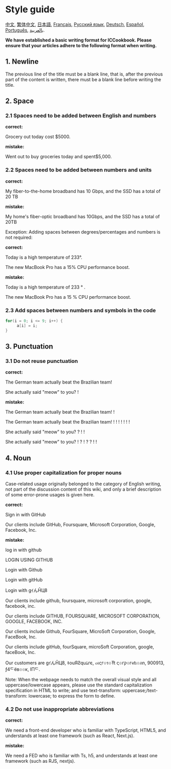 # Style guide

[中文](README-Chinese.md), [繁体中文](README-Chinese.md), [日本語](README-Japanese.md), [Français](#), [Русский язык](#), [Deutsch](#), [Español](#), [Português](#), [بالعربية](#).

**We have established a basic writing format for ICCookbook. Please ensure that your articles adhere to the following format when writing.**

## 1. Newline

The previous line of the title must be a blank line, that is, after the previous part of the content is written, there must be a blank line before writing the title.

## 2. Space

### 2.1 Spaces need to be added between English and numbers

**correct:**

Grocery out today cost $5000.

**mistake:**

Went out to buy groceries today and spent$5,000.

### 2.2 Spaces need to be added between numbers and units

**correct:**

My fiber-to-the-home broadband has 10 Gbps, and the SSD has a total of 20 TB

**mistake:**

My home's fiber-optic broadband has 10Gbps, and the SSD has a total of 20TB

Exception: Adding spaces between degrees/percentages and numbers is not required:

**correct:**

Today is a high temperature of 233°.

The new MacBook Pro has a 15% CPU performance boost.

**mistake:**

Today is a high temperature of 233 ° .

The new MacBook Pro has a 15 % CPU performance boost.

### 2.3 Add spaces between numbers and symbols in the code
```c
for(i = 0; i <= 9; i++) {
     a[i] = i;
}
```

## 3. Punctuation

### 3.1 Do not reuse punctuation

**correct:**

The German team actually beat the Brazilian team!

She actually said "meow" to you? !

**mistake:**

The German team actually beat the Brazilian team! !

The German team actually beat the Brazilian team! ! ! ! ! ! ! !

She actually said "meow" to you? ? ! !

She actually said "meow" to you? ! ? ! ? ? ! !

## 4. Noun

### 4.1 Use proper capitalization for proper nouns

Case-related usage originally belonged to the category of English writing, not part of the discussion content of this wiki, and only a brief description of some error-prone usages is given here.

**correct:**

Sign in with GitHub

Our clients include GitHub, Foursquare, Microsoft Corporation, Google, Facebook, Inc.

**mistake:**

log in with github

LOGIN USING GITHUB

Login with Github

Login with gitHub

Login with gｲんĤЦ8

Our clients include github, foursquare, microsoft corporation, google, facebook, inc.

Our clients include GITHUB, FOURSQUARE, MICROSOFT CORPORATION, GOOGLE, FACEBOOK, INC.

Our clients include Github, FourSquare, MicroSoft Corporation, Google, FaceBook, Inc.

Our clients include gitHub, fourSquare, microSoft Corporation, google, faceBook, Inc.

Our customers are gｲんĤЦ8, ｷouЯƧquﾑгє, ๓เςг๏ร๏Ŧt ς๏гק๏гคtเ๏ภn, 900913, ƒ4ᄃëв๏๏к, IПᄃ.

Note: When the webpage needs to match the overall visual style and all uppercase/lowercase appears, please use the standard capitalization specification in HTML to write; and use text-transform: uppercase;/text-transform: lowercase; to express the form to define.

### 4.2 Do not use inappropriate abbreviations

**correct:**

We need a front-end developer who is familiar with TypeScript, HTML5, and understands at least one framework (such as React, Next.js).

**mistake:**

We need a FED who is familiar with Ts, h5, and understands at least one framework (such as RJS, nextjs).
